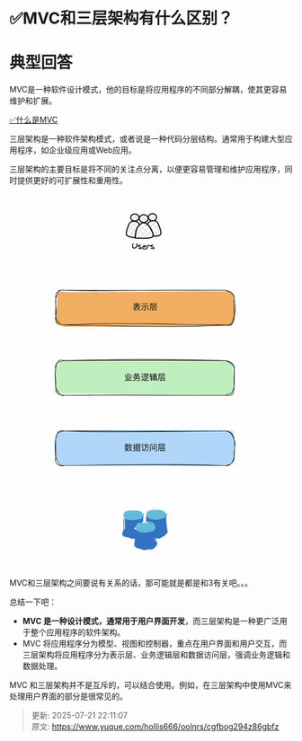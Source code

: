 # ✅MVC和三层架构有什么区别？

# 典型回答


MVC是一种软件设计模式，他的目标是将应用程序的不同部分解耦，使其更容易维护和扩展。



[✅什么是MVC](https://www.yuque.com/hollis666/oolnrs/wbhz3f8wvd5hi3me)





三层架构是一种软件架构模式，或者说是一种代码分层结构。通常用于构建大型应用程序，如企业级应用或Web应用。

<font style="color:rgb(55, 65, 81);background-color:rgb(247, 247, 248);"></font>

三层架构的主要目标是将不同的关注点分离，以便更容易管理和维护应用程序，同时提供更好的可扩展性和重用性。



![1697714800418-84103218-5145-4061-bddb-83f7d8d5dd38.png](./img/mlWVdmPDZ78jsfuA/1697714800418-84103218-5145-4061-bddb-83f7d8d5dd38-486425.png)



MVC和三层架构之间要说有关系的话，那可能就是都是和3有关吧。。。



总结一下吧：



+ **MVC 是一种设计模式，通常用于用户界面开发**，而三层架构是一种更广泛用于整个应用程序的软件架构。
+ MVC 将应用程序分为模型、视图和控制器，重点在用户界面和用户交互，而三层架构将应用程序分为表示层、业务逻辑层和数据访问层，强调业务逻辑和数据处理。



MVC 和三层架构并不是互斥的，可以结合使用。例如，在三层架构中使用MVC来处理用户界面的部分是很常见的。



> 更新: 2025-07-21 22:11:07  
> 原文: <https://www.yuque.com/hollis666/oolnrs/cgfbog294z86gbfz>